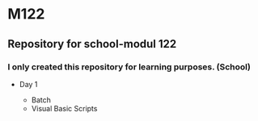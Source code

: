 # M122
## Repository for school-modul 122
### I only created this repository for learning purposes. (School)

* Day 1

    * Batch
    * Visual Basic Scripts